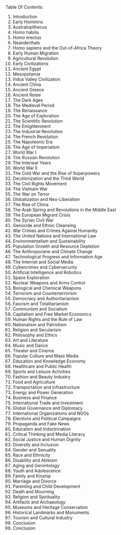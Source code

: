 Table Of Contents:

1. Introduction
2. Early Hominins
3. Australopithecus
4. Homo habilis
5. Homo erectus
6. Neanderthals
7. Homo sapiens and the Out-of-Africa Theory
8. Early Human Migration
9. Agricultural Revolution
10. Early Civilizations
11. Ancient Egypt
12. Mesopotamia
13. Indus Valley Civilization
14. Ancient China
15. Ancient Greece
16. Ancient Rome
17. The Dark Ages
18. The Medieval Period
19. The Renaissance
20. The Age of Exploration
21. The Scientific Revolution
22. The Enlightenment
23. The Industrial Revolution
24. The French Revolution
25. The Napoleonic Era
26. The Age of Imperialism
27. World War I
28. The Russian Revolution
29. The Interwar Years
30. World War II
31. The Cold War and the Rise of Superpowers
32. Decolonization and the Third World
33. The Civil Rights Movement
34. The Vietnam War
35. The War on Terror
36. Globalization and Neo-Liberalism
37. The Rise of China
38. The Arab Spring and Revolutions in the Middle East
39. The European Migrant Crisis
40. The Syrian Civil War
41. Genocide and Ethnic Cleansing
42. War Crimes and Crimes Against Humanity
43. The United Nations and International Law
44. Environmentalism and Sustainability
45. Population Growth and Resource Depletion
46. The Anthropocene and Climate Change
47. Technological Progress and Information Age
48. The Internet and Social Media
49. Cybercrimes and Cybersecurity
50. Artificial Intelligence and Robotics
51. Space Exploration
52. Nuclear Weapons and Arms Control
53. Biological and Chemical Weapons
54. Terrorism and Counterterrorism
55. Democracy and Authoritarianism
56. Fascism and Totalitarianism
57. Communism and Socialism
58. Capitalism and Free Market Economics
59. Human Rights and the Rule of Law
60. Nationalism and Patriotism
61. Religion and Secularism
62. Philosophy and Ethics
63. Art and Literature
64. Music and Dance
65. Theater and Cinema
66. Popular Culture and Mass Media
67. Education and Knowledge Economy
68. Healthcare and Public Health
69. Sports and Leisure Activities
70. Fashion and Beauty Industry
71. Food and Agriculture
72. Transportation and Infrastructure
73. Energy and Power Generation
74. Business and Finance
75. International Trade and Investment
76. Global Governance and Diplomacy
77. International Organizations and NGOs
78. Elections and Political Campaigns
79. Propaganda and Fake News
80. Education and Indoctrination
81. Critical Thinking and Media Literacy
82. Social Justice and Human Dignity
83. Diversity and Inclusion
84. Gender and Sexuality
85. Race and Ethnicity
86. Disability and Ableism
87. Aging and Gerontology
88. Youth and Adolescence
89. Family and Kinship
90. Marriage and Divorce
91. Parenting and Child Development
92. Death and Mourning
93. Religion and Spirituality
94. Artifacts and Archaeology
95. Museums and Heritage Conservation
96. Historical Landmarks and Monuments
97. Tourism and Cultural Industry
98. Conclusion
99. Conclusion